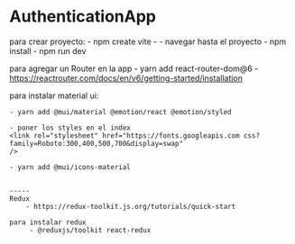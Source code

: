 # AuthenticationApp

para crear proyecto: 
	- npm create vite
	- <poner nombre proyecto>
	- navegar hasta el proyecto
	- npm install
	- npm run dev

para agregar un Router en la app
	- yarn add react-router-dom@6
	- https://reactrouter.com/docs/en/v6/getting-started/installation


para instalar material ui:

  	- yarn add @mui/material @emotion/react @emotion/styled

 	- poner los styles en el index
	<link rel="stylesheet" href="https://fonts.googleapis.com css?family=Roboto:300,400,500,700&display=swap"
	/>

	- yarn add @mui/icons-material


	-----
	Redux
		- https://redux-toolkit.js.org/tutorials/quick-start

	para instalar redux 
		 - @reduxjs/toolkit react-redux
	